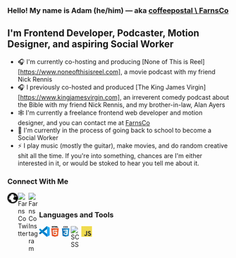 ### Hello! My name is Adam (he/him) — aka [coffeepostal \ FarnsCo][website]

## I'm Frontend Developer, Podcaster, Motion Designer, and aspiring Social Worker
- 🎧 I'm currently co-hosting and producing [None of This is Reel][https://www.noneofthisisreel.com], a movie podcast with my friend Nick Rennis
- 🎧 I previously co-hosted and produced [The King James Virgin][https://www.kingjamesvirgin.com], an irreverent comedy podcast about the Bible with my friend Nick Rennis, and my brother-in-law, Alan Ayers
- 🕸 I'm currently a freelance frontend web developer and motion designer, and you can contact me at [FarnsCo][website]
- 🤝 I'm currently in the process of going back to school to become a Social Worker
- ⚡ I play music (mostly the guitar), make movies, and do random creative shit all the time. If you're into something, chances are I'm either interested in it, or would be stoked to hear you tell me about it.

### Connect With Me
[<img align="left" alt="Farns.Co" width="24px" src="https://raw.githubusercontent.com/iconic/open-iconic/master/svg/globe.svg">][website]
[<img align="left" alt="FarnsCo Twitter" width="24px" src="https://cdn.jsdelivr.net/npm/simple-icons@v3/icons/twitter.svg">][twitter]
[<img align="left" alt="FarnsCo Instagram" width="24px" src="https://cdn.jsdelivr.net/npm/simple-icons@v3/icons/instagram.svg">][instagram]

<br />

### Languages and Tools
<img align="left" alt="Visual Studio Code" width="24px" src="https://raw.githubusercontent.com/github/explore/80688e429a7d4ef2fca1e82350fe8e3517d3494d/topics/visual-studio-code/visual-studio-code.png">
<img align="left" alt="HTML5" width="24px" src="https://raw.githubusercontent.com/github/explore/80688e429a7d4ef2fca1e82350fe8e3517d3494d/topics/html/html.png">
<img align="left" alt="CSS3" width="24px" src="https://raw.githubusercontent.com/github/explore/80688e429a7d4ef2fca1e82350fe8e3517d3494d/topics/css/css.png">
<img align="left" alt="SCSS" width="24px" src="https://raw.githubusercontent.com/github/explore/80688e429a7d4ef2fca1e82350fe8e3517d3494d/topics/scss/scss.png">
<img align="left" alt="JavaScript" width="24px" src="https://raw.githubusercontent.com/github/explore/80688e429a7d4ef2fca1e82350fe8e3517d3494d/topics/javascript/javascript.png">

<br />
<br />

[website]: https://farns.co
[twitter]: https://www.twitter.com/hellofarnsco
[instagram]: https://www.instagram.com/hellofarnsco

